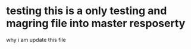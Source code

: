 # testing this is a only testing and magring file into master resposerty
why i am update this file 
